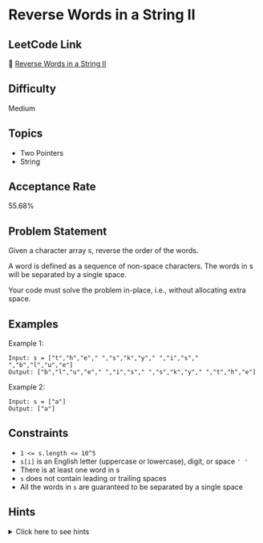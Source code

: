 # Reverse Words in a String II

## LeetCode Link
🔗 [Reverse Words in a String II](https://leetcode.com/problems/reverse-words-in-a-string-ii)

## Difficulty
Medium

## Topics
- Two Pointers
- String

## Acceptance Rate
55.68%

## Problem Statement
Given a character array s, reverse the order of the words.

A word is defined as a sequence of non-space characters. The words in s will be separated by a single space.

Your code must solve the problem in-place, i.e., without allocating extra space.

## Examples
Example 1:
```
Input: s = ["t","h","e"," ","s","k","y"," ","i","s"," ","b","l","u","e"]
Output: ["b","l","u","e"," ","i","s"," ","s","k","y"," ","t","h","e"]
```

Example 2:
```
Input: s = ["a"]
Output: ["a"]
```

## Constraints
- `1 <= s.length <= 10^5`
- `s[i]` is an English letter (uppercase or lowercase), digit, or space `' '`
- There is at least one word in s
- `s` does not contain leading or trailing spaces
- All the words in `s` are guaranteed to be separated by a single space

## Hints
<details>
<summary>Click here to see hints</summary>

1. The problem can be solved in two steps:
   - First, reverse the entire string
   - Then reverse each word individually
2. To reverse a word, you need to find its boundaries first
3. Remember to handle the last word separately as it won't have a space after it

</details>
